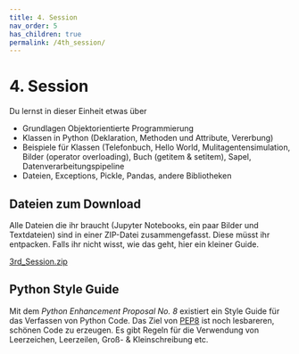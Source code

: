 ```yaml
---
title: 4. Session
nav_order: 5
has_children: true
permalink: /4th_session/
---
```


# 4. Session

Du lernst in dieser Einheit etwas über

* Grundlagen Objektorientierte Programmierung
* Klassen in Python (Deklaration, Methoden und Attribute, Vererbung)
* Beispiele für Klassen (Telefonbuch, Hello World, Mulitagentensimulation, Bilder (operator overloading), Buch (getitem & setitem), Sapel, Datenverarbeitungspipeline
* Dateien, Exceptions, Pickle, Pandas, andere Bibliotheken


## Dateien zum Download
Alle Dateien die ihr braucht (Jupyter Notebooks, ein paar Bilder und Textdateien) sind in einer ZIP-Datei zusammengefasst. Diese müsst ihr entpacken. Falls ihr nicht wisst, wie das geht, hier ein kleiner Guide.

[3rd_Session.zip](./3rd_Session.zip)


## Python Style Guide

Mit dem *Python Enhancement Proposal No. 8* existiert ein Style Guide für das Verfassen von Python Code. Das Ziel von [PEP8](https://www.python.org/dev/peps/pep-0008/) ist noch lesbareren, schönen Code zu erzeugen. Es gibt Regeln für die Verwendung von Leerzeichen, Leerzeilen, Groß- & Kleinschreibung etc.



